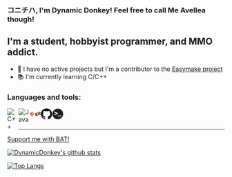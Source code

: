 ### コニチハ, I'm Dynamic Donkey! Feel free to call Me Avellea though!

## I'm a student, hobbyist programmer, and MMO addict.

- 🔎 I have no active projects but I'm a contributor to the [Easymake project](https://github.com/Cleanware/easymake)
- 📚 I'm currently learning C/C++

### Languages and tools:

<img align="left" alt="C++" width="26px" src="https://upload.wikimedia.org/wikipedia/commons/1/18/ISO_C%2B%2B_Logo.svg" />
<img align="left" alt="Java" width="26px" src="https://www.pngkey.com/png/full/264-2646582_logo-transparent-background-java.png" />
<img align="left" alt="Git" width="26px" src="https://raw.githubusercontent.com/github/explore/80688e429a7d4ef2fca1e82350fe8e3517d3494d/topics/git/git.png" />
<img align="left" alt="GitHub" width="26px" src="https://raw.githubusercontent.com/github/explore/78df643247d429f6cc873026c0622819ad797942/topics/github/github.png" />
<img align="left" alt="Terminal" width="26px" src="https://raw.githubusercontent.com/github/explore/80688e429a7d4ef2fca1e82350fe8e3517d3494d/topics/terminal/terminal.png" />

<br />
<br />

---

[Support me with BAT!](https://brave.com/brave-rewards/)

[![DynamicDonkey's github stats](https://github-readme-stats.vercel.app/api?username=DynamicDonkey&show_icons=true&theme=tokyonight)](https://github.com/anuraghazra/github-readme-stats)

[![Top Langs](https://github-readme-stats.vercel.app/api/top-langs/?username=DynamicDonkey&theme=tokyonight&layout=compact)](https://github.com/anuraghazra/github-readme-stats)

